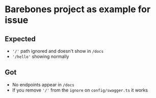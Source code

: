 # Barebones project as example for issue

## Expected

- `'/'` path ignored and doesn't show in `/docs`
- `'/hello'` showing normally

## Got

- No endpoints appear in `/docs`
- If you remove `'/'` from the `ignore` on `config/swagger.ts` it works
